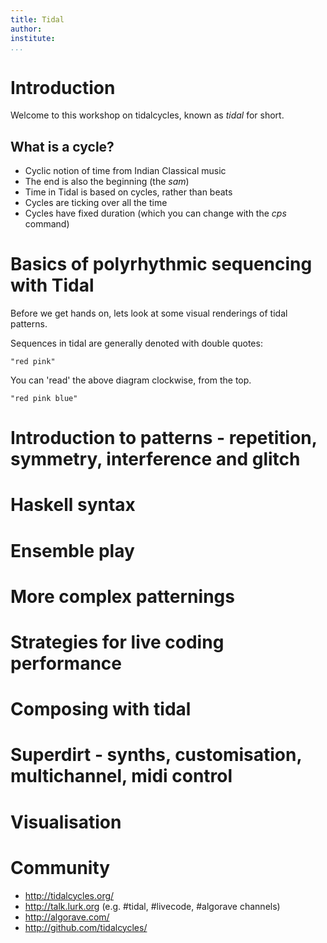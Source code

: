 ```yaml
---
title: Tidal
author:
institute:
...
```


# Introduction

Welcome to this workshop on tidalcycles, known as *tidal* for short.

## What is a cycle?

* Cyclic notion of time from Indian Classical music
* The end is also the beginning (the *sam*)
* Time in Tidal is based on cycles, rather than beats
* Cycles are ticking over all the time
* Cycles have fixed duration (which you can change with the *cps* command)

# Basics of polyrhythmic sequencing with Tidal

Before we get hands on, lets look at some visual renderings of tidal patterns.

Sequences in tidal are generally denoted with double quotes:

```{.haskell render="colour"}
"red pink"
```

You can 'read' the above diagram clockwise, from the top.


```{.haskell render="colour"}
"red pink blue"
```

# Introduction to patterns - repetition, symmetry, interference and glitch

# Haskell syntax

# Ensemble play

# More complex patternings

# Strategies for live coding performance

# Composing with tidal

# Superdirt - synths, customisation, multichannel, midi control

# Visualisation

# Community

* http://tidalcycles.org/
* http://talk.lurk.org (e.g. #tidal, #livecode, #algorave channels)
* http://algorave.com/
* http://github.com/tidalcycles/
